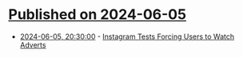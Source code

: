 # [Published on 2024-06-05](index.md)

* [2024-06-05, 20:30:00](https://soylentnews.org/article.pl?sid=24/06/05/0121240&from=rss) - [Instagram Tests Forcing Users to Watch Adverts](https://soylentnews.org/article.pl?sid=24/06/05/0121240&from=rss)
